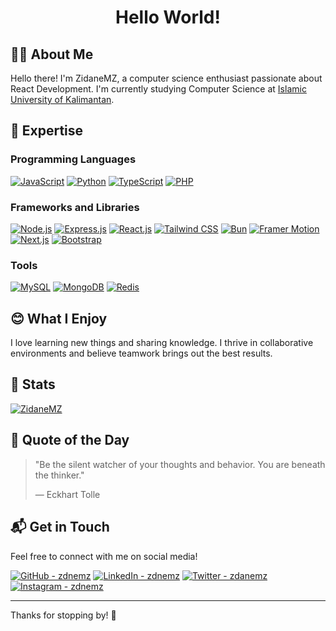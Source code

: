 <h1 align="center">Hello World!</h1>

## 🧑‍💻 About Me

Hello there! I'm ZidaneMZ, a computer science enthusiast passionate about React Development. I'm currently studying Computer Science at [Islamic University of Kalimantan](https://uniska-bjm.ac.id/).

## 🔧 Expertise

### Programming Languages

[![JavaScript](https://img.shields.io/badge/JavaScript-%23F7DF1E.svg?style=for-the-badge&logo=javascript&logoColor=black)](https://www.javascript.com/)
[![Python](https://img.shields.io/badge/Python-3776AB?style=for-the-badge&logo=python&logoColor=white)](https://www.python.org/)
[![TypeScript](https://img.shields.io/badge/TypeScript-3178C6?style=for-the-badge&logo=typescript&logoColor=white)](https://www.typescriptlang.org/)
[![PHP](https://img.shields.io/badge/PHP-777BB4?style=for-the-badge&logo=php&logoColor=white)](https://www.php.net/)

### Frameworks and Libraries

[![Node.js](https://img.shields.io/badge/Node.js-3c873a?style=for-the-badge&logo=node.js&logoColor=white)](https://nodejs.org)
[![Express.js](https://img.shields.io/badge/Express.js-404D59?style=for-the-badge&logo=express&logoColor=white)](https://expressjs.com/)
[![React.js](https://img.shields.io/badge/React.js-61DAFB?logo=react&style=for-the-badge&logoColor=white)](https://react.dev/)
[![Tailwind CSS](https://img.shields.io/badge/Tailwind%20CSS-38B2AC?style=for-the-badge&logo=tailwind-css&logoColor=white)](https://tailwindcss.com/)
[![Bun](https://img.shields.io/badge/Bun-000000?style=for-the-badge&logo=bun&logoColor=white)](https://bun.sh/)
[![Framer Motion](https://img.shields.io/badge/Framer%20Motion-EF008C?style=for-the-badge&logo=framer&logoColor=white)](https://www.framer.com/motion/)
[![Next.js](https://img.shields.io/badge/Next.js-000000?style=for-the-badge&logo=next.js&logoColor=white)](https://nextjs.org/)
[![Bootstrap](https://img.shields.io/badge/Bootstrap-563D7C?style=for-the-badge&logo=bootstrap&logoColor=white)](https://getbootstrap.com/)

### Tools

[![MySQL](https://img.shields.io/badge/MySQL-4479A1?style=for-the-badge&logo=mysql&logoColor=white)](https://www.mysql.com/)
[![MongoDB](https://img.shields.io/badge/MongoDB-47A248?style=for-the-badge&logo=mongodb&logoColor=white)](https://www.mongodb.com/)
[![Redis](https://img.shields.io/badge/Redis-DC382D?style=for-the-badge&logo=redis&logoColor=white)](https://redis.io/)

## 😊 What I Enjoy

I love learning new things and sharing knowledge. I thrive in collaborative environments and believe teamwork brings out the best results.

## 🌟 Stats

[![ZidaneMZ](https://github-readme-stats.vercel.app/api/wakatime/?username=ZidaneMZ&layout=compact&theme=radical&bg_color=161b22&hide_border=true)](https://wakatime.com/@ZidaneMZ)

## 💬 Quote of the Day

<!-- QUOTEOTD:START -->
> "Be the silent watcher of your thoughts and behavior. You are beneath the thinker."
>
> — Eckhart Tolle
<!-- QUOTEOTD:END -->

## 📬 Get in Touch

Feel free to connect with me on social media!

[![GitHub - zdnemz](https://img.shields.io/badge/zdnemz-%23121011.svg?style=flat-square&logo=GitHub&logoColor=white)](https://github.com/zdnemz)
[![LinkedIn - zdnemz](https://img.shields.io/badge/zdnemz-%230077B5.svg?style=flat-square&logo=LinkedIn&logoColor=white)](https://www.linkedin.com/in/zdnemz/)
[![Twitter - zdanemz](https://img.shields.io/badge/zdnemz-%23000000.svg?style=flat-square&logo=x&logoColor=white)](https://twitter.com/zdanemz)
[![Instagram - zdnemz](https://img.shields.io/badge/zdnmez-%23E4405F.svg?style=flat-square&logo=Instagram&logoColor=white)](https://instagram.com/zdnemz)

---

Thanks for stopping by! 🚀
